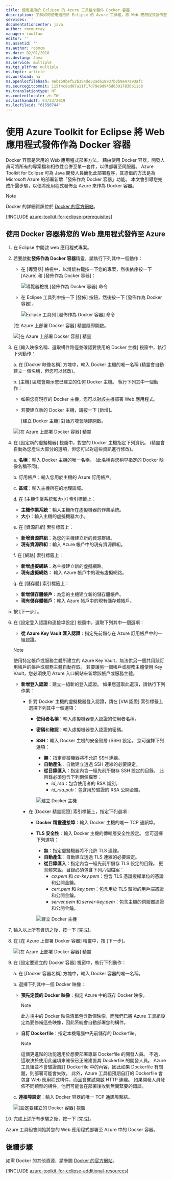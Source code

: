 ```yaml
---
title: 使用適用於 Eclipse 的 Azure 工具組來發佈 Docker 容器
description: 了解如何使用適用於 Eclipse 的 Azure 工具組，將 Web 應用程式發佈至 Microsoft Azure 作為 Docker 容器。
services: ''
documentationcenter: java
author: rmcmurray
manager: routlaw
editor: ''
ms.assetid: ''
ms.author: robmcm
ms.date: 02/01/2018
ms.devlang: Java
ms.service: multiple
ms.tgt_pltfrm: multiple
ms.topic: article
ms.workload: na
ms.openlocfilehash: 4eb159bef52b384de32ada18937b0b9a47a93afc
ms.sourcegitcommit: 115f4c8ad07a11f17d79e9d945d63917836b11c8
ms.translationtype: HT
ms.contentlocale: zh-TW
ms.lasthandoff: 04/23/2019
ms.locfileid: "61590744"
---
```

# <a name="publish-a-web-app-as-a-docker-container-by-using-the-azure-toolkit-for-eclipse"></a>使用 Azure Toolkit for Eclipse 將 Web 應用程式發佈作為 Docker 容器

Docker 容器是常用的 Web 應用程式部署方法。 藉由使用 Docker 容器，開發人員可將所有的專案檔和相依性合併至單一套件，以供部署至伺服器。 Azure Toolkit for Eclipse 可為 Java 開發人員簡化此部署程序，其憑借的方法是為 Microsoft Azure 的部署新增「發佈作為 Docker 容器」功能。 本文會引導您完成所需步驟，以便將應用程式發佈至 Azure 來作為 Docker 容器。

> [!NOTE]
> Docker 的詳細資訊位於 [Docker 的官方網站]。
>

[!INCLUDE [azure-toolkit-for-eclipse-prerequisites](../includes/azure-toolkit-for-eclipse-prerequisites.md)]

## <a name="publish-your-web-app-to-azure-by-using-a-docker-container"></a>使用 Docker 容器將您的 Web 應用程式發佈至 Azure

1. 在 Eclipse 中開啟 web 應用程式專案。

2. 若要啟動**發佈作為 Docker 容器**精靈，請執行下列其中一個動作：

   * 在 [導覽器] 檢視中，以滑鼠右鍵按一下您的專案，然後依序按一下 [Azure] 和 [發佈作為 Docker 容器]：

      ![導覽器檢視 [發佈作為 Docker 容器] 命令][PUB01]

   * 在 Eclipse 工具列中按一下 [發佈] 按鈕，然後按一下 [發佈作為 Docker 容器]。

      ![Eclipse 工具列 [發佈作為 Docker 容器] 命令][PUB02]
      
   [在 Azure 上部署 Docker 容器] 精靈隨即開啟。

   ![[在 Azure 上部署 Docker 容器] 精靈][PUB03]

3. 在 [輸入映像名稱、選取構件路徑並確認要使用的 Docker 主機] 視窗中，執行下列動作︰

   a. 在 [Docker 映像名稱] 方塊中，輸入 Docker 主機的唯一名稱  (精靈會自動建立一個名稱，但您可以修改)。

   b. [主機] 區域會顯示您已建立的任何 Docker 主機。 執行下列其中一個動作：

   * 如果您有現存的 Docker 主機，您可以對該主機部署 Web 應用程式。
   * 若要建立新的 Docker 主機，請按一下 [新增]。  
      
      [建立 Docker 主機] 對話方塊會隨即開啟。

   ![[在 Azure 上部署 Docker 容器] 精靈][PUB04a]

4. 在 [設定新的虛擬機器] 視窗中，對您的 Docker 主機指定下列資訊。 (精靈會自動為您產生大部分的選項，但您可以對這些資訊進行修改)。

   a. **名稱**：輸入 Docker 主機的唯一名稱。 (此名稱與您稍早指定的 Docker 映像名稱不同)。

   b. 訂用帳戶：輸入您用於主機的 Azure 訂用帳戶。

   c. **區域**：輸入主機所在的地理區域。

   d. 在 [主機作業系統和大小] 索引標籤上︰ 
   * **主機作業系統**：輸入主機所在虛擬機器的作業系統。
   * **大小**：輸入主機的虛擬機器大小。

   e. 在 [資源群組] 索引標籤上： 
   * **新增資源群組**：為您的主機建立新的資源群組。
   * **現有資源群組**：輸入 Azure 帳戶中的現有資源群組。

   f. 在 [網路] 索引標籤上︰ 
   * **新增虛擬網路**：為主機建立新的虛擬網路。
   * **現有虛擬網路：** 輸入 Azure 帳戶中的現有虛擬網路。

   g. 在 [儲存體] 索引標籤上： 
   * **新增儲存體帳戶**：為您的主機建立新的儲存體帳戶。
   * **現有儲存體帳戶**：輸入 Azure 帳戶中的現有儲存體帳戶。

5. 按 [下一步] 。

6. 在 [設定登入認證和連接埠設定] 視窗中，選取下列其中一個選項：

   * **從 Azure Key Vault 匯入認證**：指定先前儲存在 Azure 訂用帳戶中的一組認證。 

   >[!NOTE]
   >使用特定帳戶或服務主體所建立的 Azure Key Vault，無法供另一個共用該訂用帳戶的帳戶或服務主體自動存取。 若要讓另一個帳戶或服務主體使用 Key Vault，您必須使用 Azure 入口網站來新增該帳戶或服務主體。
   >

   * **新增登入認證**：建立一組新的登入認證。 如果您選取此選項，請執行下列作業︰ 
    
     * 針對 Docker 主機的虛擬機器登入認證，請在 [VM 認證] 索引標籤上選擇下列其中一個選項： 

       * **使用者名稱**：輸入虛擬機器登入認證的使用者名稱。 
       * **密碼**和**確認**︰輸入虛擬機器登入認證的密碼。 
       * **SSH**：輸入 Docker 主機的安全殼層 (SSH) 設定。 您可選擇下列選項： 
          * **無**：指定虛擬機器將不允許 SSH 連線。 
          * **自動產生**：自動建立透過 SSH 連線的必要設定。 
          * **從目錄匯入**：指定內含一組先前所儲存 SSH 設定的目錄。 此目錄必須包含下列兩個檔案︰ 
             * *id_rsa*：包含使用者的 RSA 識別。 
             * *id_rsa.pub*：包含用於驗證的 RSA 公開金鑰。 
        
         ![建立 Docker 主機][PUB05]

     * 在 [Docker 精靈認證] 索引標籤上，指定下列選項︰ 

       * **Docker 精靈連接埠**：輸入 Docker 主機的唯一 TCP 通訊埠。 
       * **TLS 安全性**︰輸入 Docker 主機的傳輸層安全性設定。 您可選擇下列選項： 
          * **無**：指定虛擬機器將不允許 TLS 連線。 
          * **自動產生**：自動建立透過 TLS 連線的必要設定。 
          * **從目錄匯入**：指定內含一組先前所儲存 TLS 設定的目錄。 更具體來說，目錄必須包含下列六個檔案︰ 
             * *ca.pem* 和 *ca-key.pem*：包含 TLS 憑證授權單位的憑證和公開金鑰。 
             * *cert.pem* 和 *key.pem*：包含用於 TLS 驗證的用戶端憑證和公開金鑰。 
             * *server.pem* 和 *server-key.pem*：包含主機的伺服器憑證和公開金鑰。 

         ![建立 Docker 主機][PUB06]

7. 輸入以上所有資訊之後，按一下 [完成]。

8. 在 [在 Azure 上部署 Docker 容器] 精靈中，按 [下一步]。

   ![[在 Azure 上部署 Docker 容器] 精靈][PUB07]

9. 在 [設定要建立的 Docker 容器] 視窗中，執行下列動作：

   a. 在 [Docker 容器名稱] 方塊中，輸入 Docker 容器的唯一名稱。

   b. 選擇下列其中一個 Docker 映像： 

   * **預先定義的 Docker 映像**：指定 Azure 中的既存 Docker 映像。 

     >[!NOTE]
     >此方塊中的 Docker 映像清單包含數個映像，而我們已將 Azure 工具組設定為要修補這些映像，因此系統會自動部署您的構件。
     >

   * **自訂 Dockerfile**：指定本機電腦中先前儲存的 Dockerfile。

     >[!NOTE]
     >這個更進階的功能適用於想要部署專屬 Dockerfile 的開發人員。 不過，這取決於使用此選項來確保已正確建置其 Dockerfile 的開發人員。 Azure 工具組並不會驗證自訂 Dockerfile 中的內容，因此如果 Dockerfile 有問題，則部署可能會失敗。 此外，Azure 工具組預期自訂的 Dockerfile 會包含 Web 應用程式構件，而且會嘗試開啟 HTTP 連線。 如果開發人員發佈不同類型的構件，他們可能會在部署後收到無關緊要的錯誤。
     >

   c. **連接埠設定**：輸入 Docker 容器的唯一 TCP 通訊埠繫結。

      ![[設定要建立的 Docker 容器] 視窗][PUB08]

10. 完成上述所有步驟之後，按一下 [完成]。

Azure 工具組會開始將您的 Web 應用程式部署至 Azure 中的 Docker 容器。 

## <a name="next-steps"></a>後續步驟

如需 Docker 的其他資源，請參閱 [Docker 的官方網站]。

[!INCLUDE [azure-toolkit-for-eclipse-additional-resources](../includes/azure-toolkit-for-eclipse-additional-resources.md)]

<!-- URL List -->

[Docker 的官方網站]: https://www.docker.com/

<!-- IMG List -->

[PUB01]: media/azure-toolkit-for-eclipse-publish-as-docker-container/PUB01.png
[PUB02]: media/azure-toolkit-for-eclipse-publish-as-docker-container/PUB02.png
[PUB03]: media/azure-toolkit-for-eclipse-publish-as-docker-container/PUB03.png
[PUB04a]: media/azure-toolkit-for-eclipse-publish-as-docker-container/PUB04a.png
[PUB04b]: media/azure-toolkit-for-eclipse-publish-as-docker-container/PUB04b.png
[PUB04c]: media/azure-toolkit-for-eclipse-publish-as-docker-container/PUB04c.png
[PUB04d]: media/azure-toolkit-for-eclipse-publish-as-docker-container/PUB04d.png
[PUB05]: media/azure-toolkit-for-eclipse-publish-as-docker-container/PUB05.png
[PUB06]: media/azure-toolkit-for-eclipse-publish-as-docker-container/PUB06.png
[PUB07]: media/azure-toolkit-for-eclipse-publish-as-docker-container/PUB07.png
[PUB08]: media/azure-toolkit-for-eclipse-publish-as-docker-container/PUB08.png